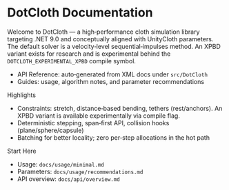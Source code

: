 # DotCloth Documentation

Welcome to DotCloth — a high‑performance cloth simulation library targeting .NET 9.0 and conceptually aligned with UnityCloth parameters. The default solver is a velocity‑level sequential‑impulses method. An XPBD variant exists for research and is experimental behind the `DOTCLOTH_EXPERIMENTAL_XPBD` compile symbol.

- API Reference: auto‑generated from XML docs under `src/DotCloth`
- Guides: usage, algorithm notes, and parameter recommendations

Highlights
- Constraints: stretch, distance‑based bending, tethers (rest/anchors). An XPBD variant is available experimentally via compile flag.
- Deterministic stepping, span‑first API, collision hooks (plane/sphere/capsule)
- Batching for better locality; zero per‑step allocations in the hot path

Start Here
- Usage: `docs/usage/minimal.md`
- Parameters: `docs/usage/recommendations.md`
- API overview: `docs/api/overview.md`
